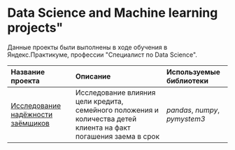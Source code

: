 # Data Science and Machine learning projects"

Данные проекты были выполнены в ходе обучения в Яндекс.Практикуме, профессии "Специалист по Data Science".

| Название проекта | Описание | Используемые библиотеки | 
| :---------------------- | :---------------------- | :---------------------- |
| [Исследование надёжности заёмщиков](big_cities_music) | Исследование влияния цели кредита, семейного положения и количества детей клиента на факт погашения заема в срок| *pandas*, *numpy*, *pymystem3* |
